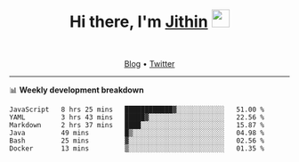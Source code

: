 <h1 align="center">Hi there, I'm <a href="https://jithset.github.io/" target="_blank">Jithin</a> <img
src="https://github.com/blackcater/blackcater/raw/main/images/Hi.gif" height="32" /></h1>

<br />

<p align="center">
  <a href="https://jithset.github.io">Blog</a> •
  <a href="https://twitter.com/jithset">Twitter</a>
</p>

---

📊 **Weekly development breakdown**

<!--START_SECTION:waka-->

```text
JavaScript   8 hrs 25 mins   ████████████▓░░░░░░░░░░░░   51.00 %
YAML         3 hrs 43 mins   █████▓░░░░░░░░░░░░░░░░░░░   22.56 %
Markdown     2 hrs 37 mins   ████░░░░░░░░░░░░░░░░░░░░░   15.87 %
Java         49 mins         █▒░░░░░░░░░░░░░░░░░░░░░░░   04.98 %
Bash         25 mins         ▓░░░░░░░░░░░░░░░░░░░░░░░░   02.56 %
Docker       13 mins         ▒░░░░░░░░░░░░░░░░░░░░░░░░   01.35 %
```

<!--END_SECTION:waka-->

